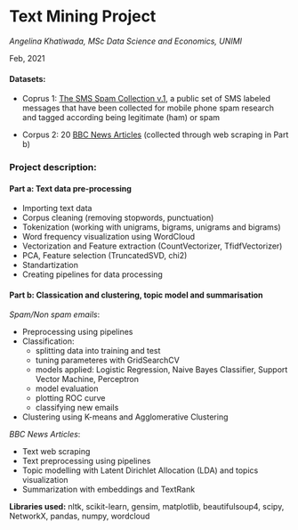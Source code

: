 # Text Mining Project

*Angelina Khatiwada, MSc Data Science and Economics, UNIMI*

Feb, 2021

#### Datasets:
- Coprus 1: [The SMS Spam Collection v.1](http://www.dt.fee.unicamp.br/~tiago/smsspamcollection/), a public set of SMS labeled messages that have been collected for mobile phone spam research and tagged according being legitimate (ham) or spam

- Corpus 2: 20 [BBC News Articles](v) (collected through web scraping in Part b)

### Project description: 

#### Part a:  Text data pre-processing
- Importing text data
- Corpus cleaning (removing stopwords, punctuation)
- Tokenization (working with unigrams, bigrams, unigrams and bigrams)
- Word frequency visualization using WordCloud
- Vectorization and Feature extraction (CountVectorizer, TfidfVectorizer)
- PCA, Feature selection (TruncatedSVD, chi2)
- Standartization 
- Creating pipelines for data processing

#### Part b: Classication and clustering, topic model and summarisation

*Spam/Non spam emails*:
- Preprocessing using pipelines
- Classification:
  - splitting data into training and test
  - tuning parameteres with GridSearchCV
  - models applied: Logistic Regression, Naive Bayes Classifier, Support Vector Machine, Perceptron
  - model evaluation
  - plotting ROC curve
  - classifying new emails
- Clustering using K-means and Agglomerative Clustering

*BBC News Articles*:
- Text web scraping
- Text preprocessing using pipelines
- Topic modelling with Latent Dirichlet Allocation (LDA) and topics visualization
- Summarization with embeddings and TextRank 

**Libraries used:** nltk, scikit-learn, gensim, matplotlib, beautifulsoup4, scipy, NetworkX, pandas, numpy, wordcloud
